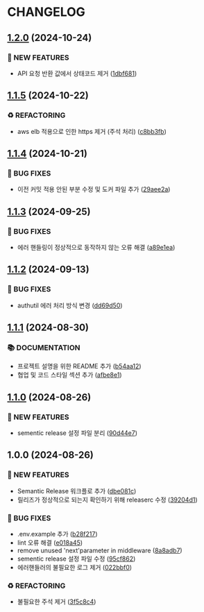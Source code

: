 # CHANGELOG

## [1.2.0](https://github.com/startup-life/express-backend/compare/v1.1.5...v1.2.0) (2024-10-24)

### 🚀 NEW FEATURES

* API 요청 반환 값에서 상태코드 제거 ([1dbf681](https://github.com/startup-life/express-backend/commit/1dbf681de6bd3913c48b9bad2c4bc00098b0f77d))

## [1.1.5](https://github.com/startup-life/express-backend/compare/v1.1.4...v1.1.5) (2024-10-22)

### ♻️ REFACTORING

* aws elb 적용으로 인한 https 제거 (주석 처리) ([c8bb3fb](https://github.com/startup-life/express-backend/commit/c8bb3fbfe6c6ac6437a79ac9f70255cfd69288e6))

## [1.1.4](https://github.com/startup-life/express-backend/compare/v1.1.3...v1.1.4) (2024-10-21)

### 🐛 BUG FIXES

* 이전 커밋 적용 안된 부분 수정 및 도커 파일 추가 ([29aee2a](https://github.com/startup-life/express-backend/commit/29aee2acb4ce75ad644a5bd7b08d932b463e3e5a))

## [1.1.3](https://github.com/startup-life/express-backend/compare/v1.1.2...v1.1.3) (2024-09-25)

### 🐛 BUG FIXES

* 에러 핸들링이 정상적으로 동작하지 않는 오류 해결 ([a89e1ea](https://github.com/startup-life/express-backend/commit/a89e1ea6c099627d57c89472ea93f28dd1e11143))

## [1.1.2](https://github.com/startup-life/express-backend/compare/v1.1.1...v1.1.2) (2024-09-13)

### 🐛 BUG FIXES

* authutil 에러 처리 방식 변경 ([dd69d50](https://github.com/startup-life/express-backend/commit/dd69d5016a6efff14a40f151a6f1bd65e72b108e))

## [1.1.1](https://github.com/startup-life/express-backend/compare/v1.1.0...v1.1.1) (2024-08-30)

### 📚 DOCUMENTATION

* 프로젝트 설명을 위한 README 추가 ([b54aa12](https://github.com/startup-life/express-backend/commit/b54aa1257d3e6b691d8770d8053094f85617aec5))
* 협업 및 코드 스타일 섹션 추가 ([afbe8e1](https://github.com/startup-life/express-backend/commit/afbe8e1cacc68b05a5dd408af7f1916ad7e3f174))

## [1.1.0](https://github.com/startup-life/express-backend/compare/v1.0.0...v1.1.0) (2024-08-26)

### 🚀 NEW FEATURES

* sementic release 설정 파일 분리 ([90d44e7](https://github.com/startup-life/express-backend/commit/90d44e7c5835acb824026d08854e09c042779b5b))

## 1.0.0 (2024-08-26)

### 🚀 NEW FEATURES

* Semantic Release 워크플로 추가 ([dbe081c](https://github.com/startup-life/express-backend/commit/dbe081c5201fd8a9ce04b116f84d43b78310cab6))
* 릴리즈가 정상적으로 되는지 확인하기 위해 releaserc 수정 ([39204d1](https://github.com/startup-life/express-backend/commit/39204d1c759b6b9acabec4b70c1c6888530d1ba8))

### 🐛 BUG FIXES

* .env.example 추가 ([b28f217](https://github.com/startup-life/express-backend/commit/b28f217c33447fab4b63d6575825797b347d4612))
* lint 오류 해결 ([e018a45](https://github.com/startup-life/express-backend/commit/e018a457ae215f51b2aa214c689ee230cbb49ba7))
* remove unused 'next'parameter in middleware ([8a8adb7](https://github.com/startup-life/express-backend/commit/8a8adb7b415da6c95619ec19d65e4e621eeaa256))
* sementic release 설정 파일 수정 ([95cf862](https://github.com/startup-life/express-backend/commit/95cf862e79e7ea374b0880d1d6a1ee49fc787d1e))
* 에러핸들러의 불필요한 로그 제거 ([022bbf0](https://github.com/startup-life/express-backend/commit/022bbf0b10ee10dc17f29c7e2729a13b97e2eeab))

### ♻️ REFACTORING

* 불필요한 주석 제거 ([3f5c8c4](https://github.com/startup-life/express-backend/commit/3f5c8c44c75f9daf530c1a93760011b7588b1307))
